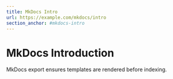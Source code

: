 ```yaml
---
title: MkDocs Intro
url: https://example.com/mkdocs/intro
section_anchor: #mkdocs-intro
---
```


# MkDocs Introduction

MkDocs export ensures templates are rendered before indexing.


